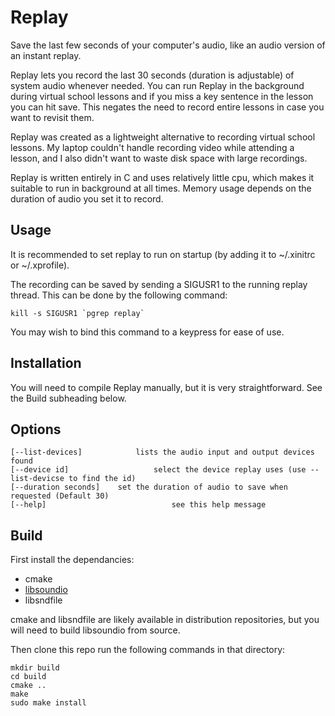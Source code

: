 # Replay
Save the last few seconds of your computer's audio, like an audio version of an instant replay.

Replay lets you record the last 30 seconds (duration is adjustable) of system audio whenever needed. You can run Replay in the background during virtual school lessons and if you miss a key sentence in the lesson you can hit save. This negates the need to record entire lessons in case you want to revisit them.

Replay was created as a lightweight alternative to recording virtual school lessons. My laptop couldn't handle recording video while attending a lesson, and I also didn't want to waste disk space with large recordings.

Replay is written entirely in C and uses relatively little cpu, which makes it suitable to run in background at all times. Memory usage depends on the duration of audio you set it to record.

## Usage

It is recommended to set replay to run on startup (by adding it to ~/.xinitrc or ~/.xprofile).

The recording can be saved by sending a SIGUSR1 to the running replay thread. This can be done by the following command:
```
kill -s SIGUSR1 `pgrep replay`
```
You may wish to bind this command to a keypress for ease of use.

## Installation

You will need to compile Replay manually, but it is very straightforward. See the Build subheading below. 

## Options
```
[--list-devices]			lists the audio input and output devices found 
[--device id]					select the device replay uses (use --list-devicse to find the id)
[--duration seconds]	set the duration of audio to save when requested (Default 30)
[--help]							see this help message
```
## Build

First install the dependancies:
- cmake
- [libsoundio](https://github.com/andrewrk/libsoundio)
- libsndfile

cmake and libsndfile are likely available in distribution repositories, but you will need to build libsoundio from source.

Then clone this repo run the following commands in that directory:

```
mkdir build
cd build
cmake ..
make
sudo make install
```


